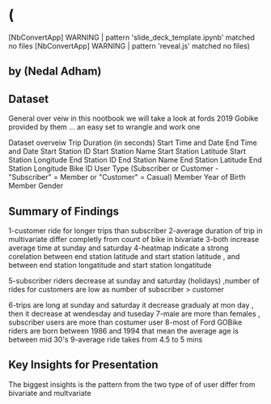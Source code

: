 # (
[NbConvertApp] WARNING | pattern 'slide_deck_template.ipynb' matched no files
[NbConvertApp] WARNING | pattern 'reveal.js' matched no files)
## by (Nedal Adham)


## Dataset
General over veiw
in this nootbook we will take a look at fords 2019 Gobike provided by them ... an easy set to wrangle and work one

Dataset overveiw
Trip Duration (in seconds)
Start Time and Date
End Time and Date
Start Station ID
Start Station Name
Start Station Latitude
Start Station Longitude
End Station ID
End Station Name
End Station Latitude
End Station Longitude
Bike ID
User Type (Subscriber or Customer - "Subscriber" = Member or "Customer" = Casual)
Member Year of Birth
Member Gender

## Summary of Findings
1-customer ride for longer trips than subscriber
2-average duration of trip in multivariate differ completly from count of bike in bivariate
3-both increase average time at sunday and saturday
4-heatmap indicate a strong corelation between end station latitude and start station latitude , and between end station longatitude and start station longatitude

5-subscriber riders decrease at sunday and saturday (holidays) ,number of rides for customers are low as number of subscriber > customer

6-trips are long at sunday and saturday it decrease gradualy at mon day , then it decrease at wendesday and tuseday
7-male are more than females , subscriber users are more than costumer user
8-most of Ford GOBike riders are born between 1986 and 1994 that mean the average age is between mid 30's
9-average ride takes from 4.5 to 5 mins

## Key Insights for Presentation

The biggest insights is the pattern from the two type of of user differ from bivariate and multvariate 